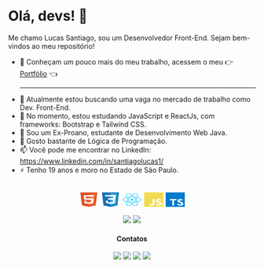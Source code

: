 <h1 align="left"> Olá, devs! 👋</h1>

Me chamo Lucas Santiago, sou um Desenvolvedor Front-End. Sejam bem-vindos ao meu repositório!

- 📁 Conheçam um pouco mais do meu trabalho, acessem o meu 👉 <a href="https://my-personal-repository.vercel.app/">Portfólio</a> 👈<hr>
- 🔭 Atualmente estou buscando uma vaga no mercado de trabalho como Dev. Front-End.
- 🌱 No momento, estou estudando JavaScript e ReactJs, com frameworks: Bootstrap e Tailwind CSS.
- 👯 Sou um Ex-Proano, estudante de Desenvolvimento Web Java.
- 🤔 Gosto bastante de Lógica de Programação.
- 📫 Você pode me encontrar no LinkedIn: https://www.linkedin.com/in/santiagolucas1/
- ⚡ Tenho 19 anos e moro no Estado de São Paulo.
 
 <div align="center">
  
  <div style="display: inline_block"><br>
  <img align="center" alt="icone-HTML" height="30" width="40" src="https://raw.githubusercontent.com/devicons/devicon/master/icons/html5/html5-original.svg">
  <img align="center" alt="icone-CSS" height="30" width="40" src="https://raw.githubusercontent.com/devicons/devicon/master/icons/css3/css3-original.svg">
  <img align="center" alt="icone-Js" height="30" width="40" src="https://github.com/devicons/devicon/blob/master/icons/react/react-original.svg"> 
  <img align="center" alt="icone-Js" height="30" width="40" src="https://raw.githubusercontent.com/devicons/devicon/master/icons/javascript/javascript-plain.svg"> 
  <img align="center" alt="icone-Js" height="30" width="40" src="https://github.com/devicons/devicon/blob/master/icons/typescript/typescript-original.svg"> 


  </div> 
   
 </div>
<br>
<div align="center">
 
<img height="150em" src="https://github-readme-stats.vercel.app/api?username=manosanti&show_icons=true&hide_border=true&count_private=true&include_all_commits=true&theme=tokyonight" />

<img height="150em" src="https://github-readme-stats.vercel.app/api/top-langs/?username=manosanti&exclude_repo=KNN-Image-Classification&show_icons=true&hide_border=true&layout=compact&langs_count=8&theme=tokyonight"/>	

#### Contatos
    
   <div align="center">
      <a href="https://www.instagram.com/mano.santtt/" target="_blank"><img src="https://img.shields.io/badge/-Instagram-%23E4405F?style=for-the-badge&logo=instagram&logoColor=white"     target="_blank"></a> 
  <a href = "mailto:luccassantiago.contato@gmail.com"><img src="https://img.shields.io/badge/-Gmail-%23333?style=for-the-badge&logo=gmail&logoColor=white" target="_blank"></a>
  <a href="https://www.linkedin.com/in/santiagolucas1/" target="_blank"><img src="https://img.shields.io/badge/-LinkedIn-%230077B5?style=for-the-badge&logo=linkedin&logoColor=white" target="_blank"></a> 
  <a href="https://wa.me/5511980491434?text=Ol%C3%A1,%20Lucas!%0A%0AEstou%20entrando%20em%20contato%20com%20voc%C3%AA%20atrav%C3%A9s%20do%20GitHub." target="_blank"><img src="https://img.shields.io/badge/WhatsApp-25D366?style=for-the-badge&logo=whatsapp&logoColor=white" target="_blank"></a>
